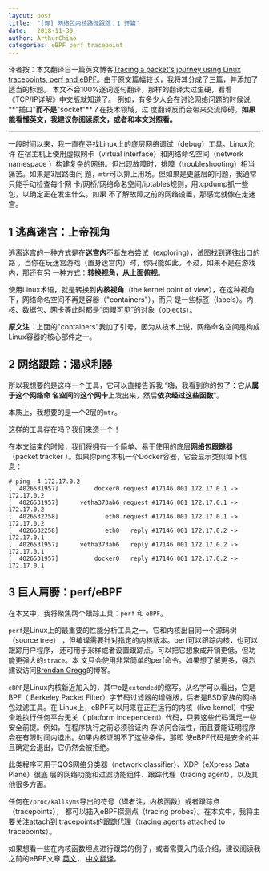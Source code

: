 ```yaml
---
layout: post
title:  "[译] 网络包内核路径跟踪：1 开篇"
date:   2018-11-30
author: ArthurChiao
categories: eBPF perf tracepoint
---
```


译者按：本文翻译自一篇英文博客[Tracing a packet's journey using Linux tracepoints, perf and eBPF](https://blog.yadutaf.fr/2017/07/28/tracing-a-packet-journey-using-linux-tracepoints-perf-ebpf/)。由于原文篇幅较长，我将其分成了三篇，并添加了适当的标题。
本文不会100%逐词逐句翻译，那样的翻译太过生硬，看看《TCP/IP详解》中文版就知道了。
例如，有多少人会在讨论网络问题的时候说**"插口"**而不是**"socket"**？在技术领域，过
度翻译反而会带来交流障碍。**如果能看懂英文，我建议你阅读原文，或者和本文对照看。**

----

一段时间以来，我一直在寻找Linux上的底层网络调试（debug）工具。Linux允许
在宿主机上使用虚拟网卡（virtual interface）和网络命名空间（network namespace
）构建复杂的网络。但出现故障时，排障（troubleshooting）相当痛苦。如果是3层路由问
题，`mtr`可以排上用场。但如果是更底层的问题，我通常只能手动检查每个网
卡/网桥/网络命名空间/iptables规则，用tcpdump抓一些包，以确定正在发生什么。如果
不了解故障之前的网络设置，那感觉就像在走迷宫。

## 1 逃离迷宫：上帝视角

逃离迷宫的一种方式是在**迷宫内**不断左右尝试（exploring），试图找到通往出口的路
。当你在玩迷宫游戏（置身迷宫内）时，你只能如此。不过，如果不是在游戏内，那还有另
一种方式：**转换视角，从上面俯视**。

使用Linux术语，就是转换到**内核视角**（the
kernel point of view），在这种视角下，网络命名空间不再是容器（"containers"），而只
是一些标签（labels）。内核、数据包、网卡等此时都是“肉眼可见”的对象（objects）。

**原文注**：上面的"containers"我加了引号，因为从技术上说，网络命名空间是构成Linux容器的核心部件之一。

## 2 网络跟踪：渴求利器

所以我想要的是这样一个工具，它可以直接告诉我 “嗨，我看到你的包了：它从**属于这个网络命
名空间**的**这个网卡**上发出来，然后**依次经过这些函数**”。

本质上，我想要的是一个2层的`mtr`。

这样的工具存在吗？我们来造一个！

在本文结束的时候，我们将拥有一个简单、易于使用的底层**网络包跟踪器**（packet tracker
）。如果你ping本机一个Docker容器，它会显示类似如下信息：

```shell
# ping -4 172.17.0.2
[  4026531957]          docker0 request #17146.001 172.17.0.1 -> 172.17.0.2
[  4026531957]      vetha373ab6 request #17146.001 172.17.0.1 -> 172.17.0.2
[  4026532258]             eth0 request #17146.001 172.17.0.1 -> 172.17.0.2
[  4026532258]             eth0   reply #17146.001 172.17.0.2 -> 172.17.0.1
[  4026531957]      vetha373ab6   reply #17146.001 172.17.0.2 -> 172.17.0.1
[  4026531957]          docker0   reply #17146.001 172.17.0.2 -> 172.17.0.1
```

## 3 巨人肩膀：perf/eBPF

在本文中，我将聚焦两个跟踪工具：`perf` 和 `eBPF`。

`perf`是Linux上的最重要的性能分析工具之一。它和内核出自同一个源码树（source tree）
，但编译需要针对指定的内核版本。perf可以跟踪内核，也可以跟踪用户程序，
还可用于采样或者设置跟踪点。可以把它想象成开销更低，但功能更强大的`strace`。本
文只会使用非常简单的perf命令。如果想了解更多，强烈建议访问[Brendan
Gregg](http://www.brendangregg.com/perf.html)的博客。

`eBPF`是Linux内核新近加入的，其中e是`extended`的缩写。从名字可以看出，它是BPF（
Berkeley Packet Filter）字节码过滤器的增强版，后者是BSD家族的网络包过滤工具。在
Linux上，eBPF可以用来在正在运行的内核（live kernel）中安全地执行任何平台无关（
platform
independent）代码，只要这些代码满足一些安全前提。例如，在程序执行之前必须验证内
存访问合法性，而且要能证明程序会在有限时间内退出。如果内核证明不了这些条件，那即
使eBPF代码是安全的并且确定会退出，它仍然会被拒绝。

此类程序可用于QOS网络分类器（network classifier）、XDP（eXpress Data Plane）很底
层的网络功能和过滤功能组件、跟踪代理（tracing agent），以及其他很多方面。

任何在`/proc/kallsyms`导出的符号（译者注，内核函数）或者跟踪点（tracepoints），
都可以插入eBPF探测点（tracing probes）。在本文中，我将主要关注attach到
tracepoints的跟踪代理（tracing agents attached to tracepoints）。

如果想看一些在内核函数埋点进行跟踪的例子，或者需要入门级介绍，建议阅读我之前的eBPF文章
[英文](https://blog.yadutaf.fr/2016/03/30/turn-any-syscall-into-event-introducing-ebpf-kernel-probes/)，
[中文翻译](/blog/ebpf-turn-syscall-to-event-zh)。

